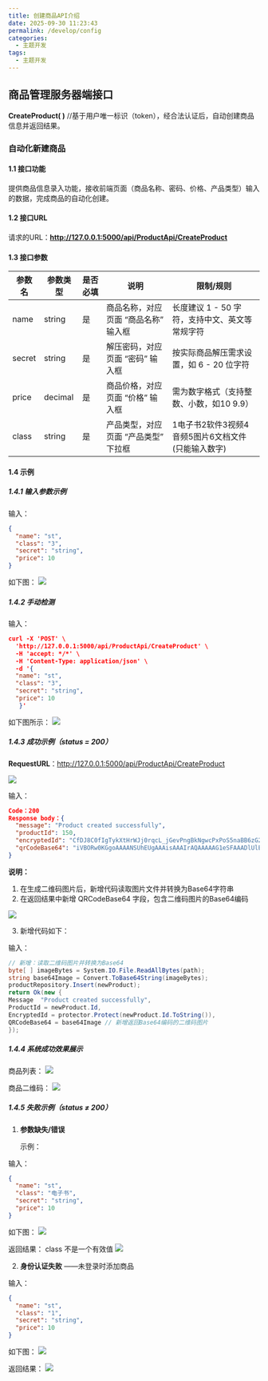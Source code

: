 ```yaml
---
title: 创建商品API介绍
date: 2025-09-30 11:23:43
permalink: /develop/config
categories:
  - 主题开发
tags:
  - 主题开发
---
```


## 商品管理服务器端接口

**CreateProduct( )**  //基于用户唯一标识（token），经合法认证后，自动创建商品信息并返回结果。

### 自动化新建商品

#### 1.1 接口功能

提供商品信息录入功能，接收前端页面（商品名称、密码、价格、产品类型）输入的数据，完成商品的自动化创建。

#### 1.2 接口URL

请求的URL：**http://127.0.0.1:5000/api/ProductApi/CreateProduct**

#### 1.3 接口参数

| 参数名 | 参数类型 | 是否必填 | 说明 | 限制/规则 |
| ------------------------- | ------- | ---- | -------------------- | ----------------------------- | 
| name                      | string  | 是    | 商品名称，对应页面 “商品名称” 输入框 | 长度建议 1 - 50 字符，支持中文、英文等常规字符   |     
| secret                    | string  | 是    | 解压密码，对应页面 “密码” 输入框   | 按实际商品解压需求设置，如 6 - 20 位字符      |     
| price                     | decimal | 是    | 商品价格，对应页面 “价格” 输入框   | 需为数字格式（支持整数、小数，如10 9.9）       |     
| class                     | string  | 是    | 产品类型，对应页面 “产品类型” 下拉框 | 1电子书2软件3视频4音频5图片6文档文件(只能输入数字) |     
#### 1.4  **示例**

##### 1.4.1   **输入参数示例** 

输入：
```json
{
  "name": "st",
  "class": "3",
  "secret": "string",
  "price": 10
}
```

如下图：
![](assert/接口输入参数示例.png)
##### 1.4.2   **手动检测** 

输入：
```json
curl -X 'POST' \
  'http://127.0.0.1:5000/api/ProductApi/CreateProduct' \
  -H 'accept: */*' \
  -H 'Content-Type: application/json' \
  -d '{
  "name": "st",
  "class": "3",
  "secret": "string",
  "price": 10
   }'
```
如下图所示：
![](assert/手动检测.png)

##### 1.4.3   **成功示例**（status = 200）

**RequestURL**：http://127.0.0.1:5000/api/ProductApi/CreateProduct

![](assert/q.png)

输入：
```json
Code：200
Response body：{
  "message": "Product created successfully",
  "productId": 150,
  "encryptedId": "CfDJ8C0fIgTykXtHrWJj0rqcL_jGevPngBkNgwcPxPoS5naBB6zG28BcNJFRKfpQWj70gDzHDhL6W_rE8bnN66TiqCN74dU5m16o75HFResbXSbIFYMYV9s-AWXCd5mxtoqM3w",
  "qrCodeBase64": "iVBORw0KGgoAAAANSUhEUgAAAisAAAIrAQAAAAAG1eSFAAADlUlEQVR4nO2dwXHcMAxF5cnBR5eQUlyaXVpK2RUVORK5CYII="
}
```
**说明：**

1.  在生成二维码图片后，新增代码读取图片文件并转换为Base64字符串 
2. 在返回结果中新增 QRCodeBase64 字段，包含二维码图片的Base64编码

![](assert/1%204.png)

3. 新增代码如下：

输入：
```csharp
// 新增：读取二维码图片并转换为Base64
byte[ ] imageBytes = System.IO.File.ReadAllBytes(path);
string base64Image = Convert.ToBase64String(imageBytes);
productRepository.Insert(newProduct);
return Ok(new {
Message  "Product created successfully",
ProductId = newProduct.Id,
EncryptedId = protector.Protect(newProduct.Id.ToString()),
QRCodeBase64 = base64Image // 新增返回Base64编码的二维码图片
});
```
##### 1.4.4   **系统成功效果展示**

商品列表：
![](assert/成功展示1.png)

商品二维码：
![](assert/成功展示2%202.png)
##### 1.4.5   **失败示例**（status ≠ 200）
  
1. **参数缺失/错误**  

   示例：

输入：   
```json   
{
  "name": "st",
  "class": "电子书",
  "secret": "string",
  "price": 10
}
```
如下图：
![](assert/参数确实示例.png)

返回结果：
   class 不是一个有效值
![](assert/返回结果.png)

2.  **身份认证失败**
——未登录时添加商品

输入：
```json 
{
  "name": "st",
  "class": "1",
  "secret": "string",
  "price": 10
}
```
如下图：
![](assert/身份认证失败.png)

返回结果：
![](assert/qw%201.png)
